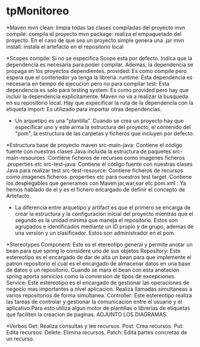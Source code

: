 # tpMonitoreo

*Maven
mvn clean: limpia todas las clases compiladas del proyecto
mvn compile: compila el proyecto
mvn package: realiza el empaquetado del proyecto. En el caso de que sea un proyecto simple genera una .jar
mvn install: instala el artefacto en el repositorio local

*Scopes
compile: Si no se especifica Scope esta por defecto. Indica que la dependencia es necesaria para poder compilar. Ademas, la dependencia se propaga en los proyectos dependientes.
provided: Es como compile pero espera que el contenedor ya tenga la libreria.
runtime: Esta dependencia es necesaria en tiempo de ejecucion pero no para compilar
test: Esta dependencia es solo para testing
system: Es como provided pero hay que incluir la dependencia explicitamente. Maven no va a realizar la busqueda en su repositorio local. Hay que expecificar la ruta de la dependencia con la etiqueta <systemPath>
import: Es utilizado para importar otras dependencias.

* Un arquetipo es una "plantilla". Cuando se crea un proyecto hay que especificar uno y este arma la estructura del proyecto, el contenido del "pom", la estructura de las carpetas y ficheros que incluyen por defecto.

*Estructura base de proyecto maven
src-main-java: Contiene el código fuente con nuestras clases Java incluida la estructura de paquetes
src-main-resources :Contiene ficheros de recursos como imagenes ficheros .properties etc
src-test-java: Contiene el código fuente con nuestras clases Java para realizar test
src-test-resource: Contiene ficheros de recursos como imagenes ficheros .properties etc para nuestros test
target :Contiene los desplegables que generamos con Maven jar,war,ear etc
pom.xml : Ya hemos hablado de el y es el fichero encargado de definir el concepto de Artefacto.

* La diferencia entre arquetipo y artifact es que el primero se encarga de crear la estructura y la configuracion inicial del proyecto mientras que el segundo es la unidad minima que maneja el repositorio. Estos son agrupados e identificados mediante un ID propio y de grupo,
ademas de una version y un clasificador. Estos son administrador en el pom.

*Stereotypes
Component: Este es el etereotipo general y permite anotar un bean para que spring lo considere uno de sus objetos
Repository: Este estereotipo es el encargado de dar de alta un bean para que implemente el patron repositorio el cual es el encargado de almacenar datos en una base de datos o un repositorio. Cuando se mara el bean con esta anotacion spring aporta servicios como la conversion de tipos de excepciones.
Service: Este estereotipo es el encargado de gestionar las operaciones de negocio mas importantes a nivel aplicacion. Realiza llamadas simultaneas a varios repositorios de forma simultanea.
Controller: Este estereotipo realiza las tareas de controlar y gestionar la comunicacion entre el usuario y el aplicativo.Para esto utiliza algun motor de plantillas o librerias de etiquetas que faciliten la creacion de paginas.
ADJUNTO LOS DIAGRAMAS.

*Verbos
Get: Realiza consultas y lee recursos.
Post: Crea recursos.
Put: Edita recursos.
Delete: Elimina recursos.
Patch: Edita partes concretas de un recurso.
